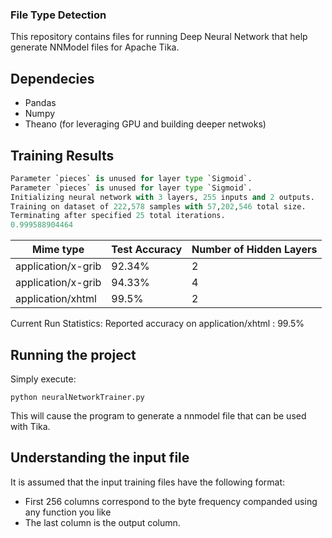 ### File Type Detection

This repository contains files for running Deep Neural Network that help generate NNModel files for Apache Tika.

## Dependecies

- Pandas
- Numpy
- Theano (for leveraging GPU and building deeper netwoks)


## Training Results

```python
Parameter `pieces` is unused for layer type `Sigmoid`.
Parameter `pieces` is unused for layer type `Sigmoid`.
Initializing neural network with 3 layers, 255 inputs and 2 outputs.
Training on dataset of 222,578 samples with 57,202,546 total size.
Terminating after specified 25 total iterations.
0.999588904464
```


| Mime type     		  | Test Accuracy     | Number of Hidden Layers      
| ------------------------|:------------------|:-----------------------
| application/x-grib      | 92.34%			  |  2
| application/x-grib   	  | 94.33%			  |  4
| application/xhtml  	  | 99.5%			  |  2


Current Run Statistics:
Reported accuracy on application/xhtml : 99.5%

## Running the project

Simply execute:

`python
neuralNetworkTrainer.py
`

This will cause the program to generate a nnmodel file that can be used with Tika.

## Understanding the input file

It is assumed that the input training files have the following format:
- First 256 columns correspond to the byte frequency companded using any function you like
- The last column is the output column.